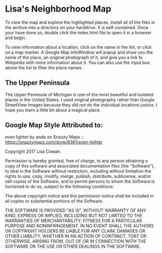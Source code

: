 # Lisa's Neighborhood Map

To view the map and explore the highlighted places, install all of the files in the archive into a directory on your harddrive. It is self-contained. Once your have done so, double click the index.html file to open it in a browser and begin.

To view information about a location, click on the name in the list, or click on a map marker. A Google Map InfoWindow will popup and show you the name of the place, an original photograph of it, and give you a link to Wikipedia with more information about it. You can also use the input box above the list to filter the place names.

## The Upper Peninsula

The Upper Peninsula of Michigan is one of the most beautiful and isolated places in the United States. I used original photography rather than Google StreetView images because they did not do the individual locations justice. I hope you learn a little bit about a magical place.

## Google Map Style Attributed to:

even lighter by anda on Snazzy Maps :: https://snazzymaps.com/style/8381/even-lighter

Copyright 2017 Lisa Cowan.

Permission is hereby granted, free of charge, to any person obtaining a copy
of this software and associated documentation files (the "Software"), to deal
in the Software without restriction, including without limitation the rights
to use, copy, modify, merge, publish, distribute, sublicense, and/or sell
copies of the Software, and to permit persons to whom the Software is
furnished to do so, subject to the following conditions:

The above copyright notice and this permission notice shall be included in all
copies or substantial portions of the Software.

THE SOFTWARE IS PROVIDED "AS IS", WITHOUT WARRANTY OF ANY KIND, EXPRESS OR
IMPLIED, INCLUDING BUT NOT LIMITED TO THE WARRANTIES OF MERCHANTABILITY,
FITNESS FOR A PARTICULAR PURPOSE AND NONINFRINGEMENT. IN NO EVENT SHALL THE
AUTHORS OR COPYRIGHT HOLDERS BE LIABLE FOR ANY CLAIM, DAMAGES OR OTHER
LIABILITY, WHETHER IN AN ACTION OF CONTRACT, TORT OR OTHERWISE, ARISING FROM,
OUT OF OR IN CONNECTION WITH THE SOFTWARE OR THE USE OR OTHER DEALINGS IN THE
SOFTWARE.